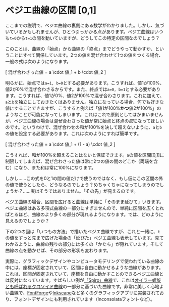 # ベジエ曲線の区間 [0,1]

ここまでの説明で、ベジエ曲線の裏側にある数学がわかりました。しかし、気づいているかもしれませんが、ひとつ引っかかる点があります。ベジエ曲線はいつも`t=0`から`t=1`の間を動いていますが、どうしてこの特定の区間なのでしょう？

このことは、曲線の「始点」から曲線の「終点」までどうやって動かすか、ということにすべて関係しています。2つの値を混ぜ合わせて1つの値をつくる場合、一般の式は次のようになります。

\[
  混ぜ合わさった値 = a \cdot 値_1 + b \cdot 値_2
\]

明らかに、始点では`a=1, b=0`とする必要があります。こうすれば、値1が100%、値2が0%で混ぜ合わさるからです。また、終点では`a=0, b=1`とする必要があります。こうすれば、値1が0%、値2が100%で混ぜ合わさります。これに加えて、`a`と`b`を独立にしておきたくはありません。独立になっている場合、何でも好きな値にすることできますが、こうすると例えば「値1が100%**かつ**値2が100%」のようなことが可能になってしまいます。これはこれで原則としてはかまいませんが、ベジエ曲線の場合は混ぜ合わさった値が常に始点と終点の*間*になってほしいのです。というわけで、混ぜ合わせの和が100%を決して超えないように、`a`と`b`の値を設定する必要があります。これは次のようにすれば簡単です。

\[
  混ぜ合わさった値 = a \cdot 値_1 + (1 - a) \cdot 値_2
\]

こうすれば、和が100%を超えることはないと保証できます。`a`の値を区間[0,1]に制限してしまえば、混ぜ合わさった値は常に2つの値の間のどこか（両端を含む）になり、また和は常に100%になります。

しかし……この式を0と1の間の値だけで使うのではなく、もし仮にこの区間の外の値で使うとしたら、どうなるのでしょう？めちゃくちゃになってしまうのでしょうか？……実はそうではありません。「その先」が見えるのです。

ベジエ曲線の場合、区間を広げると曲線は単純に「そのまま延びて」いきます。ベジエ曲線はある多項式曲線の一部分にすぎませんので、単純に区間を広くとればとるほど、曲線のより多くの部分が現れるようになります。では、どのように見えるのでしょうか？

下の2つの図は「いつもの方法」で描いたベジエ曲線ですが、これと一緒に、`t`の値をずっと先まで広げた場合の「延びた」ベジエ曲線も表示しています。見てわかるように、曲線の残りの部分には多くの「かたち」が隠れています。そして曲線の点を動かせば、その部分の形状も変わります。

<div class="figure">
<graphics-element title="無限区間の2次ベジエ曲線" src="./extended.js" data-type="quadratic"></graphics-element>
<graphics-element title="無限区間の3次ベジエ曲線" src="./extended.js" data-type="cubic"></graphics-element>
</div>

実際に、グラフィックデザインやコンピュータモデリングで使われている曲線の中には、座標が固定されていて、区間は自由に動かせるような曲線があります。これは、区間が固定されていて、座標を自由に動かすことのできるベジエ曲線とは反対になっています。すばらしい例が[「Spiro」曲線](http://levien.com/phd/phd.html)で、これは[オイラー螺旋とも呼ばれるクロソイド曲線](https://ja.wikipedia.org/wiki/クロソイド曲線)の一部分に基づいた曲線です。非常に美しく心地よい曲線で、[FontForge](https://fontforge.github.io)や[Inkscape](https://inkscape.org/ja/)など多くのグラフィックアプリに実装されており、フォントデザインにも利用されています（Inconsolataフォントなど）。
